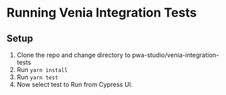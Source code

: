 # Running Venia Integration Tests

## Setup

1. Clone the repo and change directory to pwa-studio/venia-integration-tests
2. Run `yarn install`
3. Run `yarn test`
4. Now select test to Run from Cypress UI.
